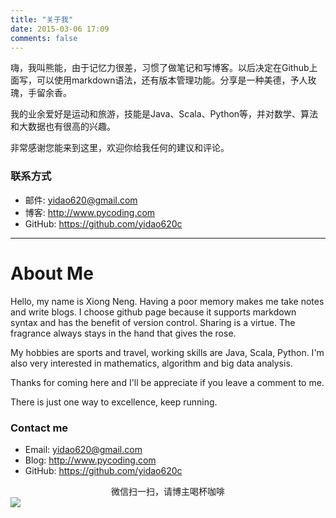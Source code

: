 ```yaml
---
title: "关于我"
date: 2015-03-06 17:09
comments: false
---
```


嗨，我叫熊能，由于记忆力很差，习惯了做笔记和写博客。以后决定在Github上面写，可以使用markdown语法，还有版本管理功能。分享是一种美德，予人玫瑰，手留余香。

我的业余爱好是运动和旅游，技能是Java、Scala、Python等，并对数学、算法和大数据也有很高的兴趣。

非常感谢您能来到这里，欢迎你给我任何的建议和评论。

### 联系方式

* 邮件: <yidao620@gmail.com>
* 博客: <http://www.pycoding.com>
* GitHub: <https://github.com/yidao620c>

----------

# About Me

Hello, my name is Xiong Neng. Having a poor memory makes me take notes and write blogs.
I choose github page because it supports markdown syntax and has the benefit of version control.
Sharing is a virtue. The fragrance always stays in the hand that gives the rose.

My hobbies are sports and travel, working skills are Java, Scala, Python.
I'm also very interested in mathematics, algorithm and big data analysis.

Thanks for coming here and I'll be appreciate if you leave a comment to me.

There is just one way to excellence, keep running.

### Contact me

* Email: <yidao620@gmail.com>
* Blog: <http://www.pycoding.com>
* GitHub: <https://github.com/yidao620c>

<center>微信扫一扫，请博主喝杯咖啡</center>
<img src="http://7qn9a8.com1.z0.glb.clouddn.com/weixin1.png" />
